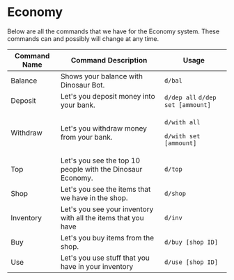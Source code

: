 # Economy

Below are all the commands that we have for the Economy system. These commands can and possibly will change at any time.

| Command Name | Command Description                                           | Usage                                                                  |
| ------------ | ------------------------------------------------------------- | ---------------------------------------------------------------------- |
| Balance      | Shows your balance with Dinosaur Bot.                         | `d/bal`                                                                |
| Deposit      | Let's you deposit money into your bank.                       | `d/dep all` `d/dep  set [ammount]`                                     |
| Withdraw     | Let's you withdraw money from your bank.                      | <p><code>d/with all</code></p><p><code>d/with set [ammount]</code></p> |
| Top          | Let's you see the top 10 people with the Dinosaur Economy.    | `d/top`                                                                |
| Shop         | Let's you see the items that we have in the shop.             | `d/shop`                                                               |
| Inventory    | Let's you see your inventory with all the items that you have | `d/inv`                                                                |
| Buy          | Let's you buy items from the shop.                            | `d/buy [shop ID]`                                                      |
| Use          | Let's you use stuff that you have in your inventory           | `d/use [shop ID]`                                                      |

